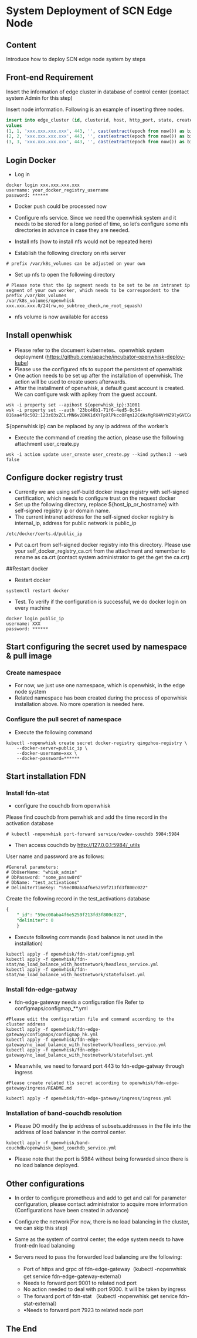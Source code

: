 # System Deployment of SCN Edge Node

## Content
Introduce how to deploy SCN edge node system by steps

## Front-end Requirement
Insert the information of edge cluster in database of control center (contact system Admin for this step)

Insert node information. Following is an example of inserting three nodes.

```sql
insert into edge_cluster (id, clusterid, host, http_port, state, create_time, update_time, last_start_time, rpc_port)
values 
(1, 1, 'xxx.xxx.xxx.xxx', 443, '', cast(extract(epoch from now()) as bigint), cast(extract(epoch from now()) as bigint), 0, 9001), 
(2, 2, 'xxx.xxx.xxx.xxx', 443, '', cast(extract(epoch from now()) as bigint), cast(extract(epoch from now()) as bigint), 0, 9001),
(3, 3, 'xxx.xxx.xxx.xxx', 443, '', cast(extract(epoch from now()) as bigint), cast(extract(epoch from now()) as bigint), 0, 9001);
``` 


## Login Docker

* Log in

```shell
docker login xxx.xxx.xxx.xxx
username: your_docker_registry_username
password: ******
```
* Docker push could be processed now

* Configure nfs service. Since we need the openwhisk system and it needs to be stored for a long period of time, so let’s configure some nfs directories in advance in case they are needed.

* Install nfs (how to install nfs would not be repeated here)
* Establish the following directory on nfs server

```
# prefix /var/k8s_volumes can be adjusted on your own
```

* Set up nfs to open the following directory

```shell
# Please note that the ip segment needs to be set to be an intranet ip segment of your own worker, which needs to be correspondent to the prefix /var/k8s_volumes
/var/k8s_volumes/openwhisk xxx.xxx.xxx.0/24(rw,no_subtree_check,no_root_squash)
```

* nfs volume is now available for access 

## Install openwhisk

* Please refer to the document kubernetes、openwhisk system deployment (https://github.com/apache/incubator-openwhisk-deploy-kube)
* Please use the configured nfs to support the persistent of openwhisk
* One action needs to be set up after the installation of openwhisk. The action will be used to create users afterwards.
* After the installment of openwhisk, a default guest account is created. We can configure wsk with apikey from the guest account.
```shell
wsk -i property set --apihost ${openwhisk_ip}:31001
wsk -i property set --auth '23bc46b1-71f6-4ed5-8c54-816aa4f8c502:123zO3xZCLrMN6v2BKK1dXYFpXlPkccOFqm12CdAsMgRU4VrNZ9lyGVCGuMDGIwP'
```
${openwhisk ip} can be replaced by any ip address of the worker’s

* Execute the command of creating the action, please use the following attachment user_create.py
```shell
wsk -i action update user_create user_create.py --kind python:3 --web false
```

## Configure docker registry trust 

* Currently we are using self-build docker image registry with self-signed certification, which needs to configure trust on the request docker
* Set up the following directory, replace ${host_ip_or_hostname} with self-signed registry ip or domain name.
* The current intranet address for the self-signed docker registry is internal_ip, address for public network is public_ip

```shell
/etc/docker/certs.d/public_ip
```

* Put ca.crt from self-signed docker registry into this directory. Please use your self_docker_registry_ca.crt from the attachment and remember to rename as ca.crt (contact system administrator to get the get the ca.crt)

##Restart docker
* Restart docker

```shell
systemctl restart docker
```

* Test. To verify if the configuration is successful, we do docker login on every machine

```shell
docker login public_ip
username: XXX
password: ******
```

## Start configuring the secret used by namespace & pull image
### Create namespace
* For now, we just use one namespace, which is openwhisk, in the edge node system
* Related namespace has been created during the process of openwhisk installation above. No more operation is needed here.
 
### Configure the pull secret of namespace
* Execute the following command

```shell
kubectl -nopenwhisk create secret docker-registry qingzhou-registry \
    --docker-server=public_ip \
    --docker-username=xxx \
    --docker-password=******
```

## Start installation FDN

### Install fdn-stat
* configure the couchdb from openwhisk

Please find couchdb from penwhisk and add the time record in the activation database

```shell
# kubectl -nopenwhisk port-forward service/owdev-couchdb 5984:5984

```
* Then access couchdb by http://127.0.0.1:5984/_utils

User name and password are as follows:

```shell 
#General parameters:
# DbUserName: "whisk_admin"
# DbPassword: "some_passw0rd"
# DbName: "test_activations"
# DelimiterTimeKey: "59ec00aba4f6e5259f213fd3f800c022"
```

Create the following record in the test_activations database

```sql
{
    "_id": "59ec00aba4f6e5259f213fd3f800c022",
    "delimiter": 0
    }
```

* Execute following commands (load balance is not used in the installation)


```shell
kubectl apply -f openwhisk/fdn-stat/configmap.yml
kubectl apply -f openwhisk/fdn-stat/no_load_balance_with_hostnetwork/headless_service.yml
kubectl apply -f openwhisk/fdn-stat/no_load_balance_with_hostnetwork/statefulset.yml
```

### Install fdn-edge-gatway
* fdn-edge-gateway needs a configuration file Refer to configmaps/configmap_**.yml

```shell
#Please edit the configuration file and command according to the cluster address
kubectl apply -f openwhisk/fdn-edge-gateway/configmaps/configmap_hk.yml
kubectl apply -f openwhisk/fdn-edge-gateway/no_load_balance_with_hostnetwork/headless_service.yml
kubectl apply -f openwhisk/fdn-edge-gateway/no_load_balance_with_hostnetwork/statefulset.yml
```

* Meanwhile, we need to forward port 443 to fdn-edge-gatway through ingress


```shell
#Please create related tls secret according to openwhisk/fdn-edge-gateway/ingress/README.md

kubectl apply -f openwhisk/fdn-edge-gateway/ingress/ingress.yml
```

### Installation of band-couchdb resolution
* Please DO modify the ip address of subsets.addresses in the file into the address of load balancer in the control center.

```
kubectl apply -f openwhisk/band-couchdb/openwhisk_band_couchdb_service.yml
```
* Please note that the port is 5984 without being forwarded since there is no load balance deployed.

## Other configurations
* In order to configure prometheus and add to get and call for parameter configuration, please contact administrator to acquire more information (Configurations have been created in advance)

* Configure the network(For now, there is no load balancing in the cluster, we can skip this step)
* Same as the system of control center, the edge system needs to have front-edn load balancing
* Servers need to pass the forwarded load balancing are the following:
  * Port of https and grpc of fdn-edge-gateway（kubectl -nopenwhisk get service fdn-edge-gateway-external）
  * Needs to forward port 9001 to related nod port
  * No action needed to deal with port 9000. It will be taken by ingress
  * The forward port of fdn-stat （kubectl -nopenwhisk get service fdn-stat-external）
  * ▪Needs to forward port 7923 to related node port

## The End

